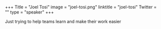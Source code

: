 +++
Title = "Joel Tosi"
image = "joel-tosi.png"
linktitle = "joel-tosi"
Twitter = ""
type = "speaker"
+++

Just trying to help teams learn and make their work easier